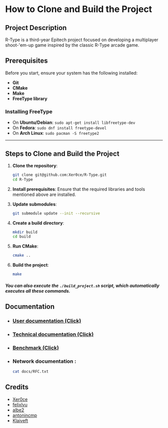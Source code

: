 # How to Clone and Build the Project

## Project Description
R-Type is a third-year Epitech project focused on developing a multiplayer shoot-'em-up game inspired by the classic R-Type arcade game.

## Prerequisites
Before you start, ensure your system has the following installed:
- **Git**
- **CMake**
- **Make**
- **FreeType library**

### Installing FreeType
- On **Ubuntu/Debian**: `sudo apt-get install libfreetype-dev`
- On **Fedora**: `sudo dnf install freetype-devel`
- On **Arch Linux**: `sudo pacman -S freetype2`

---

## Steps to Clone and Build the Project

1. **Clone the repository**:
   ```bash
   git clone git@github.com:Xer0ce/R-Type.git
   cd R-Type
   ```

2. **Install prerequisites**:
   Ensure that the required libraries and tools mentioned above are installed.

3. **Update submodules**:
   ```bash
   git submodule update --init --recursive
   ```

4. **Create a build directory**:
   ```bash
   mkdir build
   cd build
   ```

5. **Run CMake**:
   ```bash
   cmake ..
   ```

6. **Build the project**:
   ```bash
   make
   ```

#### *You can also execute the `./build_project.sh` script, which automatically executes all these commands.*

## Documentation

- ### [User documentation (Click)](https://m0ugou-club.github.io/R-Type/mdbook/book/index.html)

- ### [Technical documentation (Click)](https://m0ugou-club.github.io/R-Type/doxygen/html/)

- ### [Benchmark (Click)](https://www.notion.so/Benchmark-1491a0af1da780618df0fb8a91c43f66)

- ### Network documentation :
    ```bash
    cat docs/RFC.txt
    ```

## Credits

- [Xer0ce](https://github.com/Xer0ce)
- [felixlvu](https://github.com/felixlvu)
- [albe2](https://github.com/albe2)
- [antonincmp](https://github.com/antonincmp)
- [Klaiveft](https://github.com/Klaiveft)
